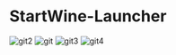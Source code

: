 # StartWine-Launcher
![git2](https://user-images.githubusercontent.com/85447162/154725718-1178897a-383c-4584-b6ac-6d05670b32e5.png)
![git](https://user-images.githubusercontent.com/85447162/154725725-642fbab1-6f9d-4fb7-a2f5-bad264a5ce47.png)
![git3](https://user-images.githubusercontent.com/85447162/154726265-281ce7f6-15d6-48c1-bd94-869ba332976e.png)
![git4](https://user-images.githubusercontent.com/85447162/154726288-9008cd91-0d91-4edb-a838-47573099f2c4.png)
